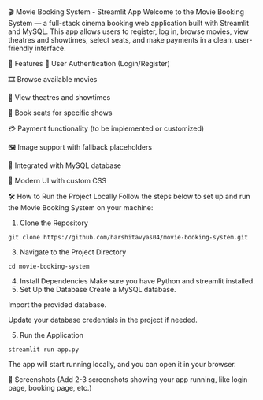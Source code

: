 🎬 Movie Booking System - Streamlit App
Welcome to the Movie Booking System — a full-stack cinema booking web application built with Streamlit and MySQL. This app allows users to register, log in, browse movies, view theatres and showtimes, select seats, and make payments in a clean, user-friendly interface.

🚀 Features
🔐 User Authentication (Login/Register)

🎞️ Browse available movies

🏢 View theatres and showtimes

💺 Book seats for specific shows

💳 Payment functionality (to be implemented or customized)

🖼️ Image support with fallback placeholders

💾 Integrated with MySQL database

🎨 Modern UI with custom CSS

🛠️ How to Run the Project Locally
Follow the steps below to set up and run the Movie Booking System on your machine:

1. Clone the Repository
```   
git clone https://github.com/harshitavyas04/movie-booking-system.git
```
3. Navigate to the Project Directory
```
cd movie-booking-system
```
4. Install Dependencies
Make sure you have Python and streamlit installed. 
5. Set Up the Database
Create a MySQL database.

Import the provided database.

Update your database credentials in the project if needed.

5. Run the Application
```
streamlit run app.py
```
The app will start running locally, and you can open it in your browser.

📸 Screenshots
(Add 2-3 screenshots showing your app running, like login page, booking page, etc.)







